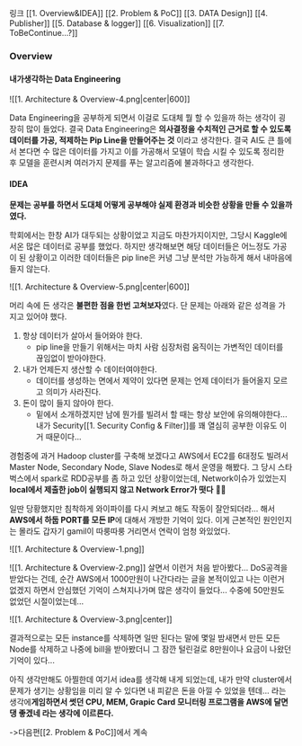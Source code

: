 링크
[[1. Overview&IDEA]]
[[2. Problem &  PoC]]
[[3. DATA Design]]
[[4. Publisher]]
[[5. Database & logger]]
[[6. Visualization]]
[[7. ToBeContinue...?]]

### Overview

#### 내가생각하는 Data Engineering


![[1. Architecture & Overview-4.png|center|600]]


Data Engineering을 공부하게 되면서 이걸로 도대체 뭘 할 수 있을까 하는 생각이 굉장히 많이 들었다. 
결국 Data Engineering은 **의사결정을 수치적인 근거로 할 수 있도록 데이터를 가공, 적제하는 Pip Line을 만들어주는 것** 이라고 생각한다. 결국 AI도 큰 틀에서 본다면 수 많은 데이터를 가지고 이를 가공해서 모델이 학습 시킬 수 있도록 정리한 후 모델을 훈련시켜 여러가지 문제를 푸는 알고리즘에 불과하다고 생각한다.

#### IDEA
**문제는 공부를 하면서 도대체 어떻게 공부해야 실제 환경과 비슷한 상황을 만들 수 있을까 였다.**

학회에서는 한창 AI가 대두되는 상황이었고 지금도 마찬가지이지만, 그당시 Kaggle에서온 많은 데이터로 공부를 했었다. 하지만 생각해보면 해당 데이터들은 어느정도 가공이 된 상황이고 이러한 데이터들은 pip line은 커녕 그냥 분석만 가능하게 해서 내마음에 들지 않는다.


![[1. Architecture & Overview-5.png|center|600]]


머리 속에 든 생각은 **불편한 점을 한번 고쳐보자**였다. 단 문제는 아래와 같은 성격을 가지고 있어야 했다.
1. 항상 데이터가 살아서 들어와야 한다. 
	* pip line을 만들기 위해서는 마치 사람 심장처럼 움직이는 가변적인 데이터를 끊임없이 받아야한다.
2. 내가 언제든지 생산할 수 데이터여야한다.
	* 데이터를 생성하는 면에서 제약이 있다면 문제는 언제 데이터가 들어올지 모르고 의미가 사라진다.
3. 돈이 많이 들지 않아야 한다.
	* 밑에서 소개하겠지만 남에 뭔가를 빌려서 할 때는 항상 보안에 유의해야한다... 내가 Security[[1. Security Config & Filter]]를 꽤 열심히 공부한 이유도 이거 때문이다...

경험중에 과거 Hadoop cluster를 구축해 보겠다고 AWS에서 EC2를 6대정도 빌려서 Master Node, Secondary Node, Slave Nodes로 해서 운영을 해봤다. 그 당시 스타벅스에서 spark로 RDD공부를 좀 하고 있던 상황이었는데, Network이슈가 있었는지 **local에서 제출한 job이 실행되지 않고 Network Error가 떳다** 😵‍💫 

일딴 당황했지만 침착하게 와이파이를 다시 켜보고 해도 작동이 잘안되더라...
해서 **AWS에서 하둡 PORT를 모든 IP**에 대해서 개방한 기억이 있다. 이게 근본적인 원인인지는 몰라도 갑자기 gamil이 따룽따룽 거리면서 연락이 엄청 와있었다.

![[1. Architecture & Overview-1.png]]

![[1. Architecture & Overview-2.png]]
살면서 이런거 처음 받아봤다... DoS공격을 받았다는 건데, 순간 AWS에서 1000만원이 나간다라는 글을 본적이있고 나는 이런거 없겠지 하면서 안심했던 기억이 스쳐지나가며 많은 생각이 들었다...
수중에 50만원도 없었던 시절이었는데...

![[1. Architecture & Overview-3.png|center]]

결과적으로는 모든 instance를 삭제하면 일딴 된다는 말에 몇일 밤새면서 만든 모든 Node를 삭제하고 나중에 bill을 받아봤더니 그 잠깐 털린걸로 8만원이나 요금이 나왔던 기억이 있다... 

아직 생각만해도 아찔한데 여기서 idea를 생각해 내게 되었는데, 내가 만약 cluster에서 문제가 생기는 상황임을 미리 알 수 있다면 내 피같은 돈을 아낄 수 있었을 텐데... 라는 생각에**게임하면서 썻던 CPU, MEM, Grapic Card 모니터링 프로그램을 AWS에 달면 댕 좋겠네 라는 생각에 이르른다.**

->다음편[[2. Problem &  PoC]]에서 계속

